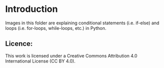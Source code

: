 # Introduction
Images in this folder are explaining conditional statements (i.e. if-else) and loops (i.e. for-loops, while-loops, etc.) in Python.


## Licence:
This work is licensed under a Creative Commons Attribution 4.0 International License (CC BY 4.0).
